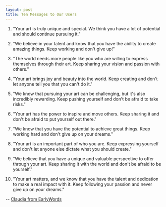```yaml
---
layout: post
title: Ten Messages to Our Users
---
```

1. "Your art is truly unique and special. We think you have a lot of potential and should continue pursuing it."

2. "We believe in your talent and know that you have the ability to create amazing things. Keep working and don't give up!"

3. "The world needs more people like you who are willing to express themselves through their art. Keep sharing your vision and passion with others."

4. "Your art brings joy and beauty into the world. Keep creating and don't let anyone tell you that you can't do it."

5. "We know that pursuing your art can be challenging, but it's also incredibly rewarding. Keep pushing yourself and don't be afraid to take risks."

6. "Your art has the power to inspire and move others. Keep sharing it and don't be afraid to put yourself out there."

7. "We know that you have the potential to achieve great things. Keep working hard and don't give up on your dreams."

8. "Your art is an important part of who you are. Keep expressing yourself and don't let anyone else dictate what you should create."

9. "We believe that you have a unique and valuable perspective to offer through your art. Keep sharing it with the world and don't be afraid to be yourself."

10. "Your art matters, and we know that you have the talent and dedication to make a real impact with it. Keep following your passion and never give up on your dreams."

-- [Claudia from EarlyWords](https://earlywords.io/about)
